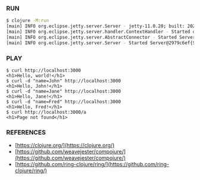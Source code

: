 ### RUN
```bash
$ clojure -M:run
[main] INFO org.eclipse.jetty.server.Server - jetty-11.0.20; built: 2024-01-29T21:04:22.394Z; git: 922f8dc188f7011e60d0361de585fd4ac4d63064; jvm 21.0.2+13-LTS
[main] INFO org.eclipse.jetty.server.handler.ContextHandler - Started o.e.j.s.ServletContextHandler@1e749235{/,null,AVAILABLE}
[main] INFO org.eclipse.jetty.server.AbstractConnector - Started ServerConnector@1896299b{HTTP/1.1, (http/1.1)}{0.0.0.0:3000}
[main] INFO org.eclipse.jetty.server.Server - Started Server@2979c6ef{STARTING}[11.0.20,sto=0] @8608ms
```
### PLAY
```
$ curl http://localhost:3000
<h1>Hello, world!</h1>
$ curl -d "name=John" http://localhost:3000
<h1>Hello, John!</h1>
$ curl -d "name=Jane" http://localhost:3000
<h1>Hello, Jane!</h1>
$ curl -d "name=Fred" http://localhost:3000
<h1>Hello, Fred!</h1>
$ curl http://localhost:3000/a
<h1>Page not found</h1>
```
### REFERENCES
- [https://clojure.org/](https://clojure.org/)
- [https://github.com/weavejester/compojure/](https://github.com/weavejester/compojure/)
- [https://github.com/ring-clojure/ring/](https://github.com/ring-clojure/ring/)
